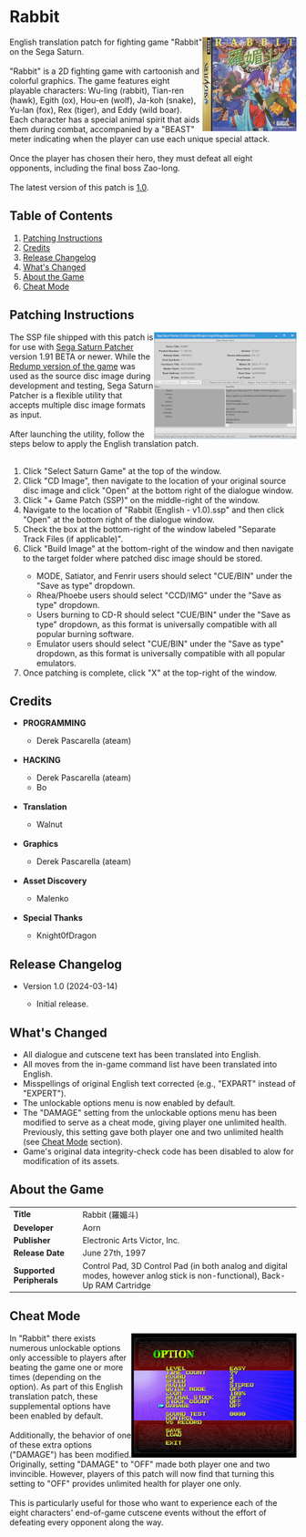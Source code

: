 <h1>Rabbit</h1>
<img width="165" height="165" align="right" src="https://github.com/DerekPascarella/Rabbit-EnglishPatchSaturn/blob/main/images/cover.png?raw=true">English translation patch for fighting game "Rabbit" on the Sega Saturn.
<br><br>
"Rabbit" is a 2D fighting game with cartoonish and colorful graphics. The game features eight playable characters: Wu-ling (rabbit), Tian-ren (hawk), Egith (ox), Hou-en (wolf), Ja-koh (snake), Yu-lan (fox), Rex (tiger), and Eddy (wild boar). Each character has a special animal spirit that aids them during combat, accompanied by a "BEAST" meter indicating when the player can use each unique special attack.
<br><br>
Once the player has chosen their hero, they must defeat all eight opponents, including the final boss Zao-long.
<br><br>
The latest version of this patch is <a href="https://github.com/DerekPascarella/Rabbit-EnglishPatchSaturn/releases/download/1.0/Rabbit.English.-.v1.0.ssp">1.0</a>.

<h2>Table of Contents</h2>

1. [Patching Instructions](#patching-instructions)
2. [Credits](#credits)
3. [Release Changelog](#release-changelog)
4. [What's Changed](#whats-changed)
5. [About the Game](#about-the-game)
8. [Cheat Mode](#cheat-mode)

<h2>Patching Instructions</h2>
<img align="right" width="250" height="187" src="https://github.com/DerekPascarella/Rabbit-EnglishPatchSaturn/blob/main/images/patcher.png?raw=true">The SSP file shipped with this patch is for use with <a href="https://segaxtreme.net/resources/sega-saturn-patcher.73/">Sega Saturn Patcher</a> version 1.91 BETA or newer. While the <a href="http://redump.org/disc/34316/">Redump version of the game</a> was used as the source disc image during development and testing, Sega Saturn Patcher is a flexible utility that accepts multiple disc image formats as input.
<br><br>
After launching the utility, follow the steps below to apply the English translation patch.
<br><br>
<ol type="1">
  <li>Click "Select Saturn Game" at the top of the window.</li>
  <li>Click "CD Image", then navigate to the location of your original source disc image and click "Open" at the bottom right of the dialogue window.</li>
  <li>Click "+ Game Patch (SSP)" on the middle-right of the window.</li>
  <li>Navigate to the location of "Rabbit (English - v1.0).ssp" and then click "Open" at the bottom right of the dialogue window.</li>
  <li>Check the box at the bottom-right of the window labeled "Separate Track Files (if applicable)".</li>
  <li>Click "Build Image" at the bottom-right of the window and then navigate to the target folder where patched disc image should be stored.</li>
    <ul>
      <li>MODE, Satiator, and Fenrir users should select "CUE/BIN" under the "Save as type" dropdown.</li>
      <li>Rhea/Phoebe users should select "CCD/IMG" under the "Save as type" dropdown.
      <li>Users burning to CD-R should select "CUE/BIN" under the "Save as type" dropdown, as this format is universally compatible with all popular burning software.</li>
      <li>Emulator users should select "CUE/BIN" under the "Save as type" dropdown, as this format is universally compatible with all popular emulators.</li>
    </ul>
  <li>Once patching is complete, click "X" at the top-right of the window.</li>
</ol>

<h2>Credits</h2>
<ul>
  <li>
    <b>PROGRAMMING</b>
  </li>
  <ul>
    <li>Derek Pascarella (ateam)</li>
  </ul>
  <br>
  <li>
    <b>HACKING</b>
  </li>
  <ul>
    <li>Derek Pascarella (ateam)</li>
    <li>Bo</li>
  </ul>
  <br>
  <li>
    <b>Translation</b>
  </li>
  <ul>
    <li>Walnut</li>
  </ul>
  <br>
  <li>
    <b>Graphics</b>
  </li>
  <ul>
    <li>Derek Pascarella (ateam)</li>
  </ul>
  <br>
  <li>
    <b>Asset Discovery</b>
  </li>
  <ul>
    <li>Malenko</li>
  </ul>
  <br>
  <li>
    <b>Special Thanks</b>
  </li>
  <ul>
    <li>Knight0fDragon</li>
  </ul>
</ul>

<h2>Release Changelog</h2>
<ul>
 <li>Version 1.0 (2024-03-14)</li>
 <ul>
  <li>Initial release.</li>
 </ul>
</ul>

<h2>What's Changed</h2>
<ul>
 <li>All dialogue and cutscene text has been translated into English.</li>
 <li>All moves from the in-game command list have been translated into English.</li>
 <li>Misspellings of original English text corrected (e.g., "EXPART" instead of "EXPERT").</li>
 <li>The unlockable options menu is now enabled by default.</li>
 <li>The "DAMAGE" setting from the unlockable options menu has been modified to serve as a cheat mode, giving player one unlimited health. Previously, this setting gave both player one and two unlimited health (see <a href="#cheat-mode">Cheat Mode</a> section).</li>
 <li>Game's original data integrity-check code has been disabled to alow for modification of its assets.</li>
</ul>

<h2>About the Game</h2>
<table>
<tr>
<td><b>Title</b></td>
<td>Rabbit (羅媚斗)</td>
</tr>
<td><b>Developer</b></td>
<td>Aorn</td>
</tr>
<tr>
<td><b>Publisher</b></td>
<td>Electronic Arts Victor, Inc.</td>
</tr>
<tr>
<td><b>Release Date</b></td>
<td>June 27th, 1997</td>
</tr>
<tr>
<td><b>Supported Peripherals</b></td>
<td>Control Pad, 3D Control Pad (in both analog and digital modes, however anlog stick is non-functional), Back-Up RAM Cartridge</td>
</tr>
</tr>
</table>

<h2>Cheat Mode</h2>
<img align="right" src="https://github.com/DerekPascarella/Rabbit-EnglishPatchSaturn/blob/main/images/options.png?raw=true" width="290" height="218">In "Rabbit" there exists numerous unlockable options only accessible to players after beating the game one or more times (depending on the option). As part of this English translation patch, these supplemental options have been enabled by default.
<br><br>
Additionally, the behavior of one of these extra options ("DAMAGE") has been modified. Originally, setting "DAMAGE" to "OFF" made both player one and two invincible. However, players of this patch will now find that turning this setting to "OFF" provides unlimited health for player one only.
<br><br>
This is particularly useful for those who want to experience each of the eight characters' end-of-game cutscene events without the effort of defeating every opponent along the way.
